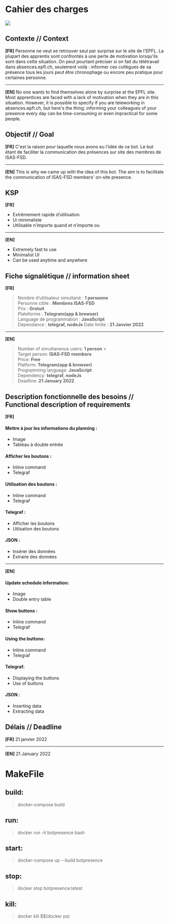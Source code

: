 # Cahier des charges  
![](https://i.imgur.com/4u4tx9r.jpg)

## Contexte // Context

**[FR]** Personne ne veut se retrouver seul par surprise sur le site de l'EPFL. La plupart des apprentis sont confrontés à une perte de motivation lorsqu'ils sont dans cette situation. On peut pourtant préciser si on fait du télétravail dans absences.epfl.ch, seulement voilà : informer ces collègues de sa présence tous les jours peut être chronophage ou encore peu pratique pour certaines personne. 

---

**[EN]** No one wants to find themselves alone by surprise at the EPFL site. Most apprentices are faced with a lack of motivation when they are in this situation. However, it is possible to specify if you are teleworking in absences.epfl.ch, but here's the thing: informing your colleagues of your presence every day can be time-consuming or even impractical for some people. 
## Objectif // Goal

**[FR]** C'est la raison pour laquelle nous avons eu l'idée de ce bot. Le but étant de faciliter la communication des présences sur site des membres de ISAS-FSD.

---

**[EN]** This is why we came up with the idea of this bot. The aim is to facilitate the communication of ISAS-FSD members' on-site presence.


## KSP
**[FR]**
* Extrêmement rapide d’utilisation
* Ui minimaliste
* Utilisable n’importe quand et n’importe ou
 
---

**[EN]**
* Extremely fast to use
* Minimalist UI
* Can be used anytime and anywhere 

## Fiche signalétique // information sheet
**[FR]**
> Nombre d’utilisateur simultané : **1 personne**  
> Personne cible : **Membres ISAS-FSD**  
> Prix : **Gratuit**  
> Plateforme : **Telegram(app & browser)**  
> Language de programmation : **JavaScript**  
> Dépendance : **telegraf, nodeJs**
> Date limite : **21 Janvier 2022**  
---
**[EN]**
>Number of simultaneous users: **1 person** >  
> Target person: **ISAS-FSD members**   
Price: **Free**  
> Platform: **Telegram(app & browser)**  
> Programming language: **JavaScript**  
> Dependency: **telegraf, nodeJs**  
> Deadline: **21 January 2022**  
## Description fonctionnelle des besoins // Functional description of requirements
**[FR]**
#### Mettre à jour les informations du planning :
* Image
* Tableau à double entrée  
#### Afficher les boutons :
* Inline command
* Telegraf  
#### Utilisation des boutons :
* Inline command 
* Telegraf  
#### Telegraf :
* Afficher les boutons
* Utilsation des boutons
#### JSON :
* Insérer des données  
* Éxtraire des données 

---

**[EN]**
#### Update schedule information:
* Image
* Double entry table  
#### Show buttons :
* Inline command
* Telegraf  
#### Using the buttons:
* Inline command 
* Telegraf  
#### Telegraf:
* Displaying the buttons
* Use of buttons
#### JSON :
* Inserting data  
* Extracting data 
## Délais // Deadline
**[FR]** 21 janvier 2022

---

**[EN]** 21 January 2022  
# MakeFile 

## build:
> docker-compose build 

## run:
> docker run -it botpresence bash

## start:
> docker-compose up --build botpresence

## stop:
> docker stop botpresence:latest

## kill:
> docker kill $$(docker ps)
